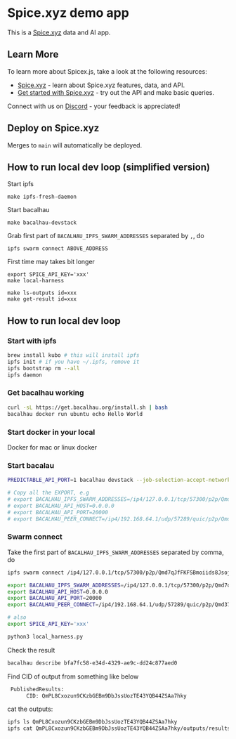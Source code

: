 # Spice.xyz demo app

This is a [Spice.xyz](https://spice.xyz/) data and AI app.

## Learn More

To learn more about Spicex.js, take a look at the following resources:

- [Spice.xyz](https://docs.spice.xyz) - learn about Spice.xyz features, data, and API.
- [Get started with Spice.xyz](https://docs.spice.xyz/get-started) - try out the API and make basic queries.

Connect with us on [Discord](https://discord.gg/PUCapX22En) - your feedback is appreciated!

## Deploy on Spice.xyz

Merges to `main` will automatically be deployed.

## How to run local dev loop (simplified version)

Start ipfs
```
make ipfs-fresh-daemon
```

Start bacalhau
```
make bacalhau-devstack
```


Grab first part of `BACALHAU_IPFS_SWARM_ADDRESSES` separated by `,`, do
```
ipfs swarm connect ABOVE_ADDRESS
```


First time may takes bit longer
```
export SPICE_API_KEY='xxx'
make local-harness
```

```
make ls-outputs id=xxx
make get-result id=xxx
```


## How to run local dev loop

### Start with ipfs

```bash
brew install kubo # this will install ipfs
ipfs init # if you have ~/.ipfs, remove it
ipfs bootstrap rm --all
ipfs daemon
```

### Get bacalhau working

```bash
curl -sL https://get.bacalhau.org/install.sh | bash
bacalhau docker run ubuntu echo Hello World
```

### Start docker in your local

Docker for mac or linux docker

### Start bacalau

```bash
PREDICTABLE_API_PORT=1 bacalhau devstack --job-selection-accept-networked

# Copy all the EXPORT, e.g
# export BACALHAU_IPFS_SWARM_ADDRESSES=/ip4/127.0.0.1/tcp/57300/p2p/Qmd7qJfFKFSBmoiids8Jsoj8cadoWzhykhTZcL1evQrLdv,/ip4/192.168.64.1/tcp/57300/p2p/Qmd7qJfFKFSBmoiids8Jsoj8cadoWzhykhTZcL1evQrLdv
# export BACALHAU_API_HOST=0.0.0.0
# export BACALHAU_API_PORT=20000
# export BACALHAU_PEER_CONNECT=/ip4/192.168.64.1/udp/57289/quic/p2p/Qmd37s635iHLwKC7ugQKSQMXXqPKun3mAgm5PZNFNQv7Mk,/ip4/192.168.64.1/tcp/57294/p2p/QmWLZLAtT31SUfg3TkGk2WCZWs7wmzsU4wxmrf35ZwLXSK,/ip6/::1/tcp/57298/p2p/QmcWSqFdd4CuZd3WmMnpQpRS53NxrYwAYs26Sxyh2aapjQ,/ip4/192.168.64.1/udp/57302/quic/p2p/QmNfKCqPnvTfdjfMPzbqhhsnZgsjpRNNXhGJcGbBKBFiA8
```

### Swarm connect
Take the first part of `BACALHAU_IPFS_SWARM_ADDRESSES`  separated by comma, do

```bash
ipfs swarm connect /ip4/127.0.0.1/tcp/57300/p2p/Qmd7qJfFKFSBmoiids8Jsoj8cadoWzhykhTZcL1evQrLdv
```

```bash
export BACALHAU_IPFS_SWARM_ADDRESSES=/ip4/127.0.0.1/tcp/57300/p2p/Qmd7qJfFKFSBmoiids8Jsoj8cadoWzhykhTZcL1evQrLdv,/ip4/192.168.64.1/tcp/57300/p2p/Qmd7qJfFKFSBmoiids8Jsoj8cadoWzhykhTZcL1evQrLdv
export BACALHAU_API_HOST=0.0.0.0
export BACALHAU_API_PORT=20000
export BACALHAU_PEER_CONNECT=/ip4/192.168.64.1/udp/57289/quic/p2p/Qmd37s635iHLwKC7ugQKSQMXXqPKun3mAgm5PZNFNQv7Mk,/ip4/192.168.64.1/tcp/57294/p2p/QmWLZLAtT31SUfg3TkGk2WCZWs7wmzsU4wxmrf35ZwLXSK,/ip6/::1/tcp/57298/p2p/QmcWSqFdd4CuZd3WmMnpQpRS53NxrYwAYs26Sxyh2aapjQ,/ip4/192.168.64.1/udp/57302/quic/p2p/QmNfKCqPnvTfdjfMPzbqhhsnZgsjpRNNXhGJcGbBKBFiA8

# also
export SPICE_API_KEY='xxx'

python3 local_harness.py
```

Check the result

```bash
bacalhau describe bfa7fc58-e34d-4329-ae9c-dd24c877aed0
```

Find CID of output from something like below

```bash
 PublishedResults:
      CID: QmPL8Cxozun9CKzbGEBm9DbJssUozTE43YQB44ZSAa7hky
```

cat the outputs:
```bash
ipfs ls QmPL8Cxozun9CKzbGEBm9DbJssUozTE43YQB44ZSAa7hky
ipfs cat QmPL8Cxozun9CKzbGEBm9DbJssUozTE43YQB44ZSAa7hky/outputs/results.csv
```
